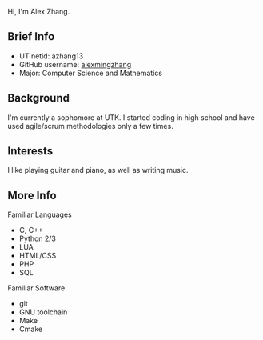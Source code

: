 Hi, I'm Alex Zhang.

## Brief Info
- UT netid: azhang13
- GitHub username: [alexmingzhang](https://github.com/alexmingzhang)
- Major: Computer Science and Mathematics

## Background
I'm currently a sophomore at UTK. I started coding in high school and have used agile/scrum methodologies only a few times.

## Interests
I like playing guitar and piano, as well as writing music.

## More Info
Familiar Languages
- C, C++
- Python 2/3
- LUA
- HTML/CSS
- PHP
- SQL

Familiar Software
- git
- GNU toolchain
- Make
- Cmake
